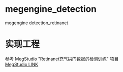 # megengine_detection
megengine detection_retinanet

# 实现工程
参考 MegStudio "Retinanet充气拱门数据的检测训练" 项目   
[MegStudio LINK](https://studio.brainpp.com/project/12031?name=Retinanet%E5%85%85%E6%B0%94%E6%8B%B1%E9%97%A8%E6%95%B0%E6%8D%AE%E7%9A%84%E6%A3%80%E6%B5%8B%E8%AE%AD%E7%BB%83)

